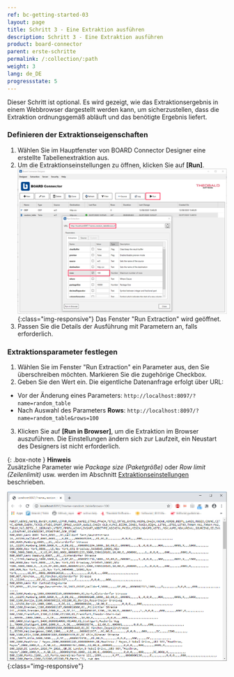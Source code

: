 ```yaml
---
ref: bc-getting-started-03
layout: page
title: Schritt 3 - Eine Extraktion ausführen
description: Schritt 3 - Eine Extraktion ausführen
product: board-connector
parent: erste-schritte
permalink: /:collection/:path
weight: 3
lang: de_DE
progressstate: 5
---
```


Dieser Schritt ist optional. Es wird gezeigt, wie das Extraktionsergebnis in einem Webbrowser dargestellt werden kann, um sicherzustellen, dass die Extraktion ordnungsgemäß abläuft und das benötigte Ergebnis liefert.
																																							 
							

### Definieren der Extraktionseigenschaften 			 

1. Wählen Sie im Hauptfenster von BOARD Connector Designer eine erstellte Tabellenextraktion aus.
2. Um die Extraktionseinstellungen zu öffnen, klicken Sie auf **[Run]**. 
![Extraction-Run](/img/content/BC-Run-Table-Extraction-Plants.png){:class="img-responsive"}
Das Fenster "Run Extraction" wird geöffnet.
3. Passen Sie die Details der Ausführung mit Parametern an, falls erforderlich. 

### Extraktionsparameter festlegen
1. Wählen Sie im Fenster "Run Extraction" ein Parameter aus, den Sie überschreiben möchten. Markieren Sie die zugehörige Checkbox.
2. Geben Sie den Wert ein. Die eigentliche Datenanfrage erfolgt über URL:
- Vor der Änderung eines Parameters:
`http://localhost:8097/?name=random_table`
- Nach Auswahl des Parameters **Rows**:
`http://localhost:8097/?name=random_table&rows=100`

3. Klicken Sie auf **[Run in Browser]**, um die Extraktion im Browser auszuführen. Die Einstellungen ändern sich zur Laufzeit, ein Neustart des Designers ist nicht erforderlich. 

{: .box-note }
**Hinweis** <br> Zusätzliche Parameter wie *Package size (Paketgröße)* oder *Row limit (Zeilenlimit)* usw. werden im Abschnitt [Extraktionseinstellungen](https://help.theobald-software.com/de/xtract-universal/table/extraktionseinstellungen) beschrieben. 


![Table-Extraction-Browser-Result](/img/content/run_ausgabe_browser_bc.png){:class="img-responsive"}
